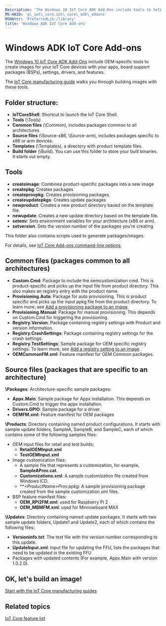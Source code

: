 ```yaml
---
Description: 'The Windows 10 IoT Core ADK Add-Ons include tools to help you customize and create new images for your devices with the apps, board support packages (BSPs), drivers, and Windows features that you choose, and a sample structure you can use to quickly create new images.'
MS-HAID: 'p\_iot\_core.iot\_core\_adk\_addons'
MSHAttr: 'PreferredLib:/library'
title: 'Windows ADK IoT Core Add-ons'
---
```


# Windows ADK IoT Core Add-ons



The [Windows 10 IoT Core ADK Add-Ons](http://go.microsoft.com/fwlink/?LinkId=735028) include OEM-specific tools to create images for your IoT Core devices with your apps, board support packages (BSPs), settings, drivers, and features.

The [IoT Core manufacturing guide](iot-core-adk-addons.md) walks you through building images with these tools.

## <span id="Folder_structure_"></span><span id="folder_structure_"></span><span id="FOLDER_STRUCTURE_"></span>Folder structure:


-   **IoTCoreShell**: Shortcut to launch the IoT Core Shell.
-   **Tools** (\\Tools)
-   **Common files** (\\Common), includes packages common to all architectures
-   **Source files** (\\Source-x86, \\Source-arm), includes packages specific to x86 or arm devices.
-   **Templates** (\\Templates), a directory with product template files.
-   **Build folder** (\\Build). You can use this folder to store your built binaries. It starts out empty.

## <span id="Tools"></span><span id="tools"></span><span id="TOOLS"></span>Tools


-   **createimage**: Combines product-specific packages into a new image
-   **createpkg**: Creates packages
-   **createprovpkg**: Creates provisioning packages
-   **createupdatepkgs**: Creates update packages
-   **newproduct**: Creates a new product directory based on the template file.
-   **newupdate**: Creates a new update directory based on the template file.
-   **setenv**: Sets environment variables for your architecture (x86 or arm).
-   **setversion**: Sets the version number of the packages you’re creating
<!--- -   **updateimage**: Updates an existing package with new updates -->

This folder also contains scripts used to generate packages/images.

For details, see [IoT Core Add-ons command-line options](iot-core-adk-addons-command-line-options.md).

## <span id="Common_files__packages_common_to_all_architectures_"></span><span id="common_files__packages_common_to_all_architectures_"></span><span id="COMMON_FILES__PACKAGES_COMMON_TO_ALL_ARCHITECTURES_"></span>Common files (packages common to all architectures)


-   **Custom.Cmd**: Package to include the oemcustomization cmd. This is product-specific and picks up the input file from product directory. This also makes an registry entry with the product name.
-   **Provisioning.Auto**: Package for auto provisioning. This is product specific and picks up the input ppkg file from the product directory. To learn more, see [Add a provisioning package to an image](add-a-provisioning-package-to-an-image.md).
-   **Provisioning.Manual**: Package for manual provisioning. This depends on Custom.Cmd for triggering the provisioning.
-   **Registry.Version**: Package containing registry settings with Product and version information.
-   **Registry.CrashSettings**: Package containing registry settings for the crash settings.
-   **Registry.TestSettings**: Sample package for OEM specific registry settings. To learn more, see [Add a registry setting to an image](add-a-registry-setting-to-an-image.md).
-   **OEMCommonFM.xml**: Feature manifest for OEM Common packages.

## <span id="Source_files__packages_that_are_specific_to_an_architecture_"></span><span id="source_files__packages_that_are_specific_to_an_architecture_"></span><span id="SOURCE_FILES__PACKAGES_THAT_ARE_SPECIFIC_TO_AN_ARCHITECTURE_"></span>Source files (packages that are specific to an architecture)


**\\Packages**: Architecture-specific sample packages:

-   **Appx.Main**: Sample package for Appx installation. This depends on Custom.Cmd to trigger the appx installation.
-   **Drivers.GPIO**: Sample package for a driver.
-   **OEMFM.xml:** Feature manifest for OEM packages

**\\Products**: Directory containing named product configurations. It starts with sample update folders, SampleA, SampleB, and SampleC, each of which contains some of the following samples files:

-   OEM input files for retail and test builds:
    -   **RetailOEMInput.xml**
    -   **TestOEMInput.xml**
-   Image customization files:
    -   A sample file that represents a customization, for example, **SampleAProv.cat**.
    -   **Customizations.xml**: A sample customization file created from Windows ICD.
    -   ***&lt;ProductName&gt;*Prov.ppkg**: A sample provisioning package created from the sample customization.xml files.
-   BSP feature manifest files:
    -   **OEM\_RPi2FM.xml**: used for Raspberry Pi 2
    -   **OEM\_MBMFM.xml**: used for Minnowboard MAX

**\\Updates**: Directory containing named update packages. It starts with two sample update folders, Update1 and Update2, each of which contains the following files:

-   **Versioninfo.txt**: The text file with the version number corresponding to this update.
-   **UpdateInput.xml**: Input file for updating the FFU, lists the packages that need to be updated in the existing FFU
-   Packages with updated contents (For example, Appx.Main with version 1.0.2.0).

## OK, let's build an image!
[Start with the IoT Core manufacturing guides](iot-core-manufacturing-guide.md)


## <span id="related_topics"></span>Related topics


[IoT Core feature list](iot-core-feature-list.md)


 

 



